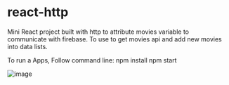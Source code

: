 # react-http
Mini React project built with http to attribute movies variable to communicate with firebase. 
To use to get movies api and add new movies into data lists.

To run a Apps, Follow command line:
  npm install
  npm start
  
  ![image](https://user-images.githubusercontent.com/31753945/220188933-898a4f7b-ebdb-47a5-b1ba-9b6d637e49fc.png)

